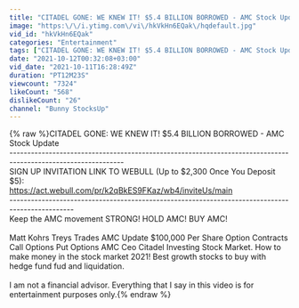 ```yaml
---
title: "CITADEL GONE: WE KNEW IT! $5.4 BILLION BORROWED - AMC Stock Update"
image: "https:\/\/i.ytimg.com\/vi\/hkVkHn6EQak\/hqdefault.jpg"
vid_id: "hkVkHn6EQak"
categories: "Entertainment"
tags: ["CITADEL GONE: WE KNEW IT! $5.4 BILLION BORROWED - AMC Stock Update","Bunny StocksUp","amc"]
date: "2021-10-12T00:32:08+03:00"
vid_date: "2021-10-11T16:28:49Z"
duration: "PT12M23S"
viewcount: "7324"
likeCount: "568"
dislikeCount: "26"
channel: "Bunny StocksUp"
---
```

{% raw %}CITADEL GONE: WE KNEW IT! $5.4 BILLION BORROWED - AMC Stock Update<br />--------------------------------------------------------------------------------------------------------------<br />SIGN UP INVITATION LINK TO WEBULL (Up to $2,300 Once You Deposit $5):  <br /><a rel="nofollow" target="blank" href="https://act.webull.com/pr/k2qBkES9FKaz/wb4/inviteUs/main">https://act.webull.com/pr/k2qBkES9FKaz/wb4/inviteUs/main</a><br />------------------------------------------------------------------------------------------------<br />Keep the AMC movement STRONG! HOLD AMC! BUY AMC! <br /><br />Matt Kohrs Treys Trades AMC Update $100,000 Per Share Option Contracts Call Options Put Options AMC Ceo Citadel Investing Stock Market. How to make money in the stock market 2021! Best growth stocks to buy with hedge fund fud and liquidation.<br /><br />I am not a financial advisor. Everything that I say in this video is for entertainment purposes only.{% endraw %}
